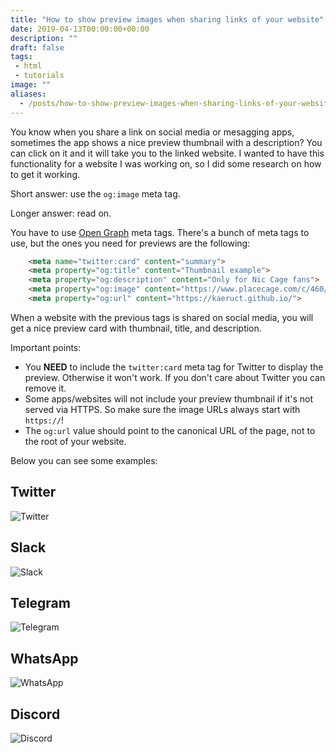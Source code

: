 ```yaml
---
title: "How to show preview images when sharing links of your website"
date: 2019-04-13T00:00:00+00:00
description: ""
draft: false
tags:
 - html
 - tutorials
image: ""
aliases:
  - /posts/how-to-show-preview-images-when-sharing-links-of-your-website.html
---
```


You know when you share a link on social media or mesagging apps, sometimes the app shows a nice preview thumbnail with a description? You can click on it and it will take you to the linked website. I wanted to have this functionality for a website I was working on, so I did some research on how to get it working.

Short answer: use the `og:image` meta tag.

Longer answer: read on.

You have to use [Open Graph](https://ogp.me/) meta tags.
There's a bunch of meta tags to use, but the ones you need for previews are the following:

```html
    <meta name="twitter:card" content="summary">
    <meta property="og:title" content="Thumbnail example">
    <meta property="og:description" content="Only for Nic Cage fans">
    <meta property="og:image" content="https://www.placecage.com/c/460/300">
    <meta property="og:url" content="https://kaeruct.github.io/">
```

When a website with the previous tags is shared on social media, you will get a nice preview card with thumbnail, title, and description.

Important points:

  * You **NEED** to include the `twitter:card` meta tag for Twitter to display the preview. Otherwise it won't work. If you don't care about Twitter you can remove it.
  * Some apps/websites will not include your preview thumbnail if it's not served via HTTPS. So make sure the image URLs always start with `https://`!
  * The `og:url` value should point to the canonical URL of the page, not to the root of your website.

Below you can see some examples:

## Twitter
![Twitter](/images/screenshots/og/twitter.png)

## Slack
![Slack](/images/screenshots/og/slack.png)

## Telegram
![Telegram](/images/screenshots/og/telegram.png) 

## WhatsApp
![WhatsApp](/images/screenshots/og/whatsapp.png)

## Discord
![Discord](/images/screenshots/og/discord.png)